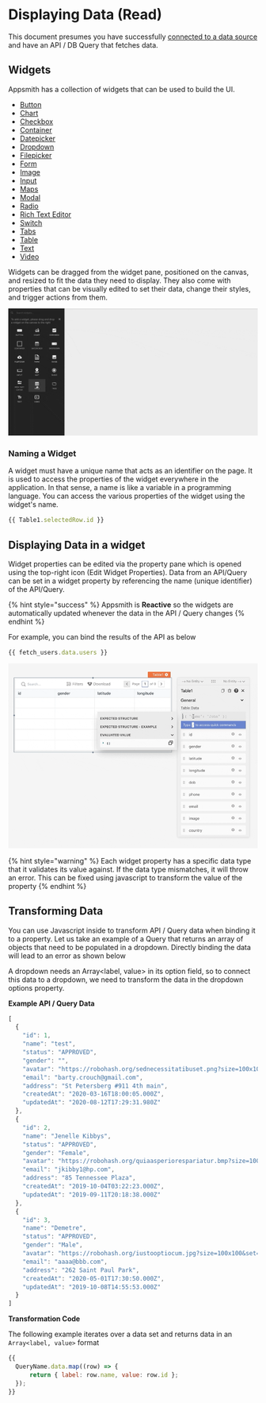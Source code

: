 # Displaying Data \(Read\)

This document presumes you have successfully [connected to a data source](../connecting-to-data-sources/) and have an API / DB Query that fetches data.

## Widgets

Appsmith has a collection of widgets that can be used to build the UI.

* [Button](../../widget-reference/button/)
* [Chart](../../widget-reference/chart.md)
* [Checkbox](../../widget-reference/checkbox.md)
* [Container](../../widget-reference/container.md)
* [Datepicker](../../widget-reference/datepicker.md)
* [Dropdown](../../widget-reference/dropdown.md)
* [Filepicker](../../widget-reference/filepicker.md)
* [Form](../../widget-reference/form.md)
* [Image](../../widget-reference/image.md)
* [Input](../../widget-reference/input.md)
* [Maps](../../widget-reference/maps.md)
* [Modal](https://github.com/appsmithorg/appsmith-docs/tree/d58d956f9746b569623ebbb578fccef4852763f0/widget-reference/modal.md)
* [Radio](../../widget-reference/radio.md)
* [Rich Text Editor](../../widget-reference/rich-text-editor.md)
* [Switch](../../widget-reference/switch.md)
* [Tabs](../../widget-reference/tabs.md)
* [Table](../../widget-reference/table.md)
* [Text](../../widget-reference/text.md)
* [Video]()

Widgets can be dragged from the widget pane, positioned on the canvas, and resized to fit the data they need to display. They also come with properties that can be visually edited to set their data, change their styles, and trigger actions from them.

![](../../.gitbook/assets/adding-ui.gif)

### Naming a Widget

A widget must have a unique name that acts as an identifier on the page. It is used to access the properties of the widget everywhere in the application. In that sense, a name is like a variable in a programming language. You can access the various properties of the widget using the widget's name.

```javascript
{{ Table1.selectedRow.id }}
```

## Displaying Data in a widget

Widget properties can be edited via the property pane which is opened using the top-right icon \(Edit Widget Properties\). Data from an API/Query can be set in a widget property by referencing the name \(unique identifier\) of the API/Query.

{% hint style="success" %}
Appsmith is **Reactive** so the widgets are automatically updated whenever the data in the API / Query changes
{% endhint %}

For example, you can bind the results of the API as below

```javascript
{{ fetch_users.data.users }}
```

![](../../.gitbook/assets/bind-table.gif)

{% hint style="warning" %}
Each widget property has a specific data type that it validates its value against. If the data type mismatches, it will throw an error. This can be fixed using javascript to transform the value of the property
{% endhint %}

## Transforming Data

You can use Javascript inside to transform API / Query data when binding it to a property. Let us take an example of a Query that returns an array of objects that need to be populated in a dropdown. Directly binding the data will lead to an error as shown below

A dropdown needs an Array&lt;label, value&gt; in its option field, so to connect this data to a dropdown, we need to transform the data in the dropdown options property.

**Example API / Query Data**

```javascript
[
  {
    "id": 1,
    "name": "test",
    "status": "APPROVED",
    "gender": "",
    "avatar": "https://robohash.org/sednecessitatibuset.png?size=100x100&set=set1",
    "email": "barty.crouch@gmail.com",
    "address": "St Petersberg #911 4th main",
    "createdAt": "2020-03-16T18:00:05.000Z",
    "updatedAt": "2020-08-12T17:29:31.980Z"
  },
  {
    "id": 2,
    "name": "Jenelle Kibbys",
    "status": "APPROVED",
    "gender": "Female",
    "avatar": "https://robohash.org/quiaasperiorespariatur.bmp?size=100x100&set=set1",
    "email": "jkibby1@hp.com",
    "address": "85 Tennessee Plaza",
    "createdAt": "2019-10-04T03:22:23.000Z",
    "updatedAt": "2019-09-11T20:18:38.000Z"
  },
  {
    "id": 3,
    "name": "Demetre",
    "status": "APPROVED",
    "gender": "Male",
    "avatar": "https://robohash.org/iustooptiocum.jpg?size=100x100&set=set1",
    "email": "aaaa@bbb.com",
    "address": "262 Saint Paul Park",
    "createdAt": "2020-05-01T17:30:50.000Z",
    "updatedAt": "2019-10-08T14:55:53.000Z"
  }
]
```

**Transformation Code**

The following example iterates over a data set and returns data in an `Array<label, value>` format

```javascript
{{
  QueryName.data.map((row) => {
      return { label: row.name, value: row.id };
  });
}}
```

